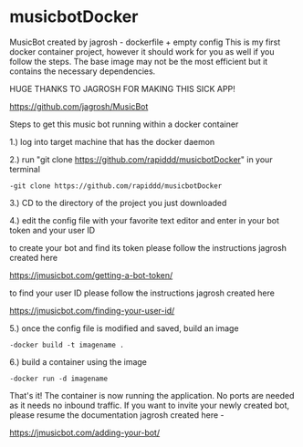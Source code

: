# musicbotDocker
MusicBot created by jagrosh - dockerfile + empty config
This is my first docker container project, however it should work for you as well if you follow the steps. The base image may not be the most efficient but it contains the necessary dependencies.

HUGE THANKS TO JAGROSH FOR MAKING THIS SICK APP!

https://github.com/jagrosh/MusicBot

Steps to get this music bot running within a docker container

1.) log into target machine that has the docker daemon


2.) run "git clone https://github.com/rapiddd/musicbotDocker" in your terminal

    -git clone https://github.com/rapiddd/musicbotDocker


3.) CD to the directory of the project you just downloaded 


4.) edit the config file with your favorite text editor and enter in your bot token and your user ID

to create your bot and find its token please follow the instructions jagrosh created here

   https://jmusicbot.com/getting-a-bot-token/
        
to find your user ID please follow the instructions jagrosh created here

   https://jmusicbot.com/finding-your-user-id/
    
    
5.) once the config file is modified and saved, build an image

    -docker build -t imagename .


6.) build a container using the image

    -docker run -d imagename


That's it! The container is now running the application. No ports are needed as it needs no inbound traffic.
If you want to invite your newly created bot, please resume the documentation jagrosh created here -

https://jmusicbot.com/adding-your-bot/



